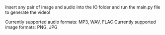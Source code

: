Insert any pair of image and audio into the IO folder and run the main.py file to generate the video!

Currently supported audio formats: MP3, WAV, FLAC
Currently supported image formats: PNG, JPG